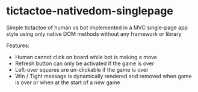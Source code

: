 # tictactoe-nativedom-singlepage
Simple tictactoe of human vs bot implemented in a MVC single-page app style using only native DOM methods without any framework or library 

Features:
 - Human cannot click on board while bot is making a move
 - Refresh button can only be activated if the game is over
 - Left-over squares are un-clickable if the game is over
 - Win / Tight message is dynamically rendered and removed when game is over or when at the start of a new game
  
